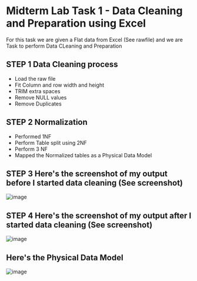 # Midterm Lab Task 1 - Data Cleaning and Preparation using Excel
For this task we are given a Flat data from Excel (See rawfile) and we are Task to perform Data CLeaning and Preparation 
## STEP 1 Data Cleaning process
- Load the raw file
- Fit Column and row width and height
- TRIM extra spaces
- Remove NULL values
- Remove Duplicates
## STEP 2 Normalization 
- Performed 1NF
- Perform Table split using 2NF
- Perform 3 NF
- Mapped the Normalized tables as a Physical Data Model
## STEP 3 Here's the screenshot of my output before I started data cleaning (See screenshot)
![image](https://github.com/user-attachments/assets/cedc8166-ac06-4ca4-b06c-eb41a6f86ced)


## STEP 4 Here's the screenshot of my output after I started data cleaning (See screenshot)
![image](https://github.com/user-attachments/assets/2fc0b48d-4fcd-40ab-bcd1-707b2bfdc198)

## Here's the Physical Data Model
![image](https://github.com/user-attachments/assets/cc2b230d-56a9-4b5c-9338-ecb47d24dc11)

